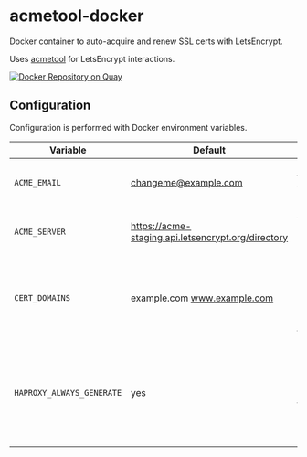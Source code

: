 # acmetool-docker

Docker container to auto-acquire and renew SSL certs with LetsEncrypt.

Uses [acmetool](https://github.com/hlandau/acme) for LetsEncrypt interactions.

[![Docker Repository on Quay](https://quay.io/repository/joshbenner/acmetool/status "Docker Repository on Quay")](https://quay.io/repository/joshbenner/acmetool)

## Configuration

Configuration is performed with Docker environment variables.

| Variable | Default | Description |
| -------- | ------- | ----------- |
| `ACME_EMAIL` | changeme@example.com | Email used to register with LetsEncrypt |
| `ACME_SERVER` | https://acme-staging.api.letsencrypt.org/directory | ACME API URL, defaults to staging API. |
| `CERT_DOMAINS` | example.com www.example.com | Space-delimited list of domains to get certificates for |
| `HAPROXY_ALWAYS_GENERATE` | yes | If set, generates combined cert and private key files that can be used by HAProxy. |
